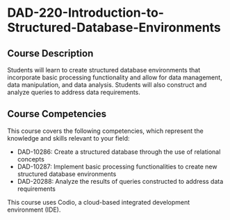 # DAD-220-Introduction-to-Structured-Database-Environments
## Course Description
Students will learn to create structured database environments that incorporate basic 
processing functionality and allow for data management, data manipulation, and data analysis. 
Students will also construct and analyze queries to address data requirements.
## Course Competencies
This course covers the following competencies, which represent the knowledge and skills 
relevant to your field:
- DAD-10286: Create a structured database through the use of relational concepts
- DAD-10287: Implement basic processing functionalities to create new structured 
database environments
- DAD-20288: Analyze the results of queries constructed to address data requirements

This course uses Codio, a cloud-based integrated development environment (IDE).
